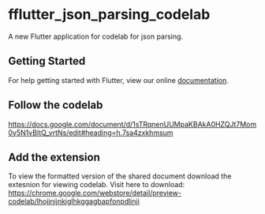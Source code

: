 # fflutter_json_parsing_codelab

A new Flutter application for codelab for json parsing.

## Getting Started

For help getting started with Flutter, view our online
[documentation](https://flutter.io/).

## Follow the codelab
https://docs.google.com/document/d/1sTRqnenUUMpaKBAkA0HZQJt7Mom0y5N1vBltQ_vrtNs/edit#heading=h.7sa4zxkhmsum

## Add the extension
To view the formatted version of the shared document download the extesnion for viewing codelab. Visit here to download: https://chrome.google.com/webstore/detail/preview-codelab/lhojjnijnkiglhkggagbapfonpdlinji
